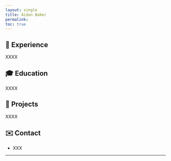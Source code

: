 ```yaml
---
layout: single
title: Aidan Baker
permalink: 
toc: true 
---
```



## 🚀 Experience

XXXX

## 🎓 Education

XXXX

## 💼 Projects

XXXX


## ✉️ Contact

- XXX

---

